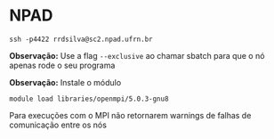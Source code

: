 # NPAD

```
ssh -p4422 rrdsilva@sc2.npad.ufrn.br
```

**Observação:** Use a flag `--exclusive` ao chamar sbatch para que o nó apenas rode o seu programa

**Observação:** Instale o módulo

```
module load libraries/openmpi/5.0.3-gnu8
```

Para execuções com o MPI não retornarem warnings de falhas de comunicação entre os nós
